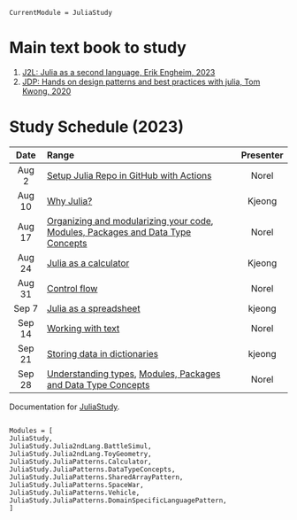 ```@meta
CurrentModule = JuliaStudy
```

# Main text book to study

1. [J2L: Julia as a second language, Erik Engheim, 2023](https://github.com/ordovician/code-samples-julia-second-language)
2. [JDP: Hands on design patterns and best practices with julia, Tom Kwong, 2020](https://github.com/PacktPublishing/Hands-on-Design-Patterns-and-Best-Practices-with-Julia)

# Study Schedule (2023)

|  Date  | Range                                                                                           | Presenter |
| :----: | :---------------------------------------------------------------------------------------------- | :-------: |
| Aug 2  | [Setup Julia Repo in GitHub with Actions](@ref)                                                 |   Norel   |
| Aug 10 | [Why Julia?](@ref)                                                                              |  Kjeong   |
| Aug 17 | [Organizing and modularizing your code](@ref), [Modules, Packages and Data Type Concepts](@ref) |   Norel   |
| Aug 24 | [Julia as a calculator](@ref)                                                                   |  Kjeong   |
| Aug 31 | [Control flow](@ref)                                                                            |   Norel   |
| Sep 7  | [Julia as a spreadsheet](@ref)                                                                  |  kjeong   |
| Sep 14 | [Working with text](@ref)                                                                       |   Norel   |
| Sep 21 | [Storing data in dictionaries](@ref)                                                            |  kjeong   |
| Sep 28 | [Understanding types](@ref), [Modules, Packages and Data Type Concepts](@ref)                   |   Norel   |

Documentation for [JuliaStudy](https://github.com/ecoinfos/JuliaStudy.jl).

```@index

```

```@autodocs
Modules = [
JuliaStudy,
JuliaStudy.Julia2ndLang.BattleSimul,
JuliaStudy.Julia2ndLang.ToyGeometry,
JuliaStudy.JuliaPatterns.Calculator,
JuliaStudy.JuliaPatterns.DataTypeConcepts,
JuliaStudy.JuliaPatterns.SharedArrayPattern,
JuliaStudy.JuliaPatterns.SpaceWar,
JuliaStudy.JuliaPatterns.Vehicle,
JuliaStudy.JuliaPatterns.DomainSpecificLanguagePattern,
]
```
